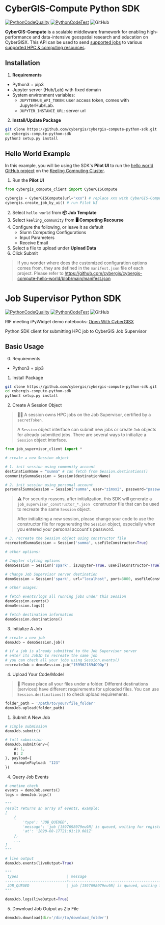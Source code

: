 # CyberGIS-Compute Python SDK
[![PythonCodeQuality](https://github.com/cybergis/cybergis-compute-python-sdk/workflows/Python%20Code%20Quality/badge.svg)](https://github.com/cybergis/cybergis-compute-python-sdk/actions)
[![PythonCodeTest](https://github.com/cybergis/cybergis-compute-python-sdk/workflows/Python%20Code%20Test/badge.svg)](https://github.com/cybergis/cybergis-compute-python-sdk/actions)
![GitHub](https://img.shields.io/github/license/cybergis/cybergis-compute-python-sdk)

**CyberGIS-Compute** is a scalable middleware framework for enabling high-performance and data-intensive geospatial research and education on CyberGISX. This API can be used to send [supported jobs]() to various [supported HPC & computing resources]().

## Installation
1. **Requirements**
- Python3 + pip3
- Jupyter server (Hub/Lab) with fixed domain
- System environment variables:
  - `JUPYTERHUB_API_TOKEN`: user access token, comes with JupyterHub/Lab.
  - `JUPYTER_INSTANCE_URL`: server url


2. **Install/Update Package**
```bash
git clone https://github.com/cybergis/cybergis-compute-python-sdk.git
cd cybergis-compute-python-sdk
python3 setup.py install
```

## Hello World Example

In this example, you will be using the SDK's **Pilot UI** to run the [hello world GitHub project](https://github.com/cybergis/cybergis-compute-hello-world) on the [Keeling Computing Cluster](https://cybergis.illinois.edu/infrastructure/hpc-user-guide/). 

1. Run the **Pilot UI**
```python
from cybergis_compute_client import CyberGISCompute

cybergis = CyberGISCompute(url="xxx") # replace xxx with CyberGIS-Compute server url
cybergis.create_job_by_ui() # run Pilot UI
```

2. Select `hello world` from **📦 Job Template**
3. Select `keeling_community` from **🖥 Computing Recourse**
4. Configure the following, or leave it as default
	- Slurm Computing Configurations
	- Input Parameters
	- Receive Email
5. Select a file to upload under **Upload Data**
6. Click Submit

> If you wonder where does the customized configuration options comes from, they are defined in the `manifest.json` file of each project. Please refer to https://github.com/cybergis/cybergis-compute-hello-world/blob/main/manifest.json







# Job Supervisor Python SDK

[![PythonCodeQuality](https://github.com/cybergis/cybergis-compute-python-sdk/workflows/Python%20Code%20Quality/badge.svg)](https://github.com/cybergis/cybergis-compute-python-sdk/actions)
[![PythonCodeTest](https://github.com/cybergis/cybergis-compute-python-sdk/workflows/Python%20Code%20Test/badge.svg)](https://github.com/cybergis/cybergis-compute-python-sdk/actions)
![GitHub](https://img.shields.io/github/license/cybergis/cybergis-compute-python-sdk)

RIF meeting iPyWidget demo notebooks: [Open With CyberGISX](https://cybergisx.cigi.illinois.edu/hub/user-redirect/git-pull?repo=https%3A%2F%2Fgithub.com%2Fcybergis%2Fcybergis-compute-python-sdk&branch=v2&urlpath=tree%2Fcybergis-compute-python-sdk%2FRIF_UI_NBK%2FiPython%20Widget.ipynb)

Python SDK client for submitting HPC job to CyberGIS Job Supervisor

## Basic Usage
0. Requirements
- Python3 + pip3

1. Install Package
```bash
git clone https://github.com/cybergis/cybergis-compute-python-sdk.git
cd cybergis-compute-python-sdk
python3 setup.py install
```

2. Create A Session Object

> 👩‍💻 A session owns HPC jobs on the Job Supervisor, certified by a `secretToken`. 
> 
> A `Session` object interface can submit new jobs or create `Job` objects for already submitted jobs. There are several ways to initialize a `Session` object interface. 
```python
from job_supervisor_client import *

# create a new Session object

# 1. init session using community account
destinationName = "summa" # can fetch from Session.destinations()
communitySummaSession = Session(destinationName)

# 2. init session using personal account
personalSummaSession = Session('summa', user="zimox2", password="password")
```
> ⚠️ For security reasons, after initialization, this SDK will generate a `job_supervisor_constructor_*.json ` constructor file that can be used to recreate the same `Session` object. 
> 
> After initializing a new session, please change your code to use the constructor file for regenerating the `Session` object, especially when you entered your personal account's password. 

```python
# 3. recreate the Session object using constructor file
recreatedSummaSession = Session('summa', useFileConstructor=True)
```

```python
# other options:

# Jupyter styling options
demoSession = Session('spark', isJupyter=True, useFileConstructor=True)

# change Job Supervisor server destination
demoSession = Session('spark', url="localhost", port=3000, useFileConstructor=True)

# other usages:

# fetch events/logs all running jobs under this Session
demoSession.events()
demoSession.logs()

# fetch destination information
demoSession.destinations()
```

3. Initialize A Job
```python
# create a new job
demoJob = demoSession.job()

# if a job is already submitted to the Job Supervisor server
# enter its JobID to recreate the same job
# you can check all your jobs using Session.events()
recreateJob = demoSession.job("1599621894O9Op")
```

4. Upload Your Code/Model
> 📃 Please place all your files under a folder. Different destinations (services) have different requirements for uploaded files. You can use `Session.destinations()` to check upload requirements.

```python
folder_path = '/path/to/your/file_folder'
demoJob.upload(folder_path)
```

1. Submit A New Job
```python
# simple submission
demoJob.submit()

# full submission
demoJob.submit(env={
    A: 1,
    B: 2
}, payload={
    examplePayload: "123"
})
```

4. Query Job Events
```python
# onetime check
events = demoJob.events()
logs = demoJob.logs()

"""
result returns an array of events, example:
[
	{
		'type': 'JOB_QUEUED',
		'message': 'job [1597698079eu9N] is queued, waiting for registration',
		'at': '2020-08-17T21:01:19.081Z'
	},
    ...
]
"""

# live output
demoJob.events(liveOutput=True)

"""
 types                      | message                                                                            | time
----------------------------+------------------------------------------------------------------------------------+--------------------------
 JOB_QUEUED                 | job [1597698079eu9N] is queued, waiting for registration                           | 2020-08-17T21:01:19.081Z
"""

demoJob.logs(liveOutput=True)
```

5. Download Job Output as Zip File
```python
demoJob.download(dir='/dir/to/download_folder')
```
